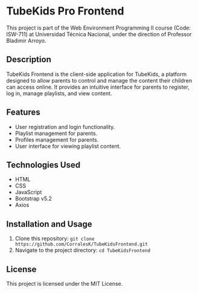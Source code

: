 # TubeKids Pro Frontend

This project is part of the Web Environment Programming II course (Code: ISW-711) at Universidad Técnica Nacional, under the direction of Professor Bladimir Arroyo.

## Description

TubeKids Frontend is the client-side application for TubeKids, a platform designed to allow parents to control and manage the content their children can access online. It provides an intuitive interface for parents to register, log in, manage playlists, and view content.

## Features

- User registration and login functionality.
- Playlist management for parents.
- Profiles management for parents.
- User interface for viewing playlist content.

## Technologies Used

- HTML
- CSS
- JavaScript
- Bootstrap v5.2
- Axios

## Installation and Usage

1. Clone this repository: `git clone https://github.com/CorralesK/TubeKidsFrontend.git`
2. Navigate to the project directory: `cd TubeKidsFrontend`

## License
This project is licensed under the MIT License.
